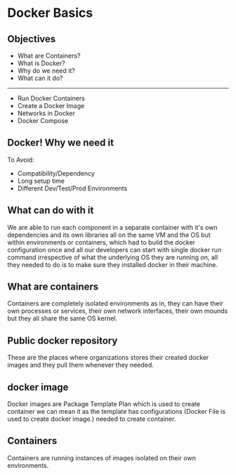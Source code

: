 # Docker Basics

## Objectives

* What are Containers?
* What is Docker?
* Why do we need it?
* What can it do?

--------------------

* Run Docker Containers
* Create a Docker Image
* Networks in Docker
* Docker Compose

## Docker! Why we need it

To Avoid:

* Compatibility/Dependency
* Long setup time
* Different Dev/Test/Prod Environments

## What can do with it

We are able to run each  component in a separate container with it's own dependencies and its own libraries all on the same VM and the OS but within environments or containers, which had to build the docker configuration once and all our developers can start with single docker run command irrespective of what the underlying OS they are running on, all they needed to do is to make sure they installed docker in their machine.

## What are containers

Containers are completely isolated environments as in, they can have their own processes or services, their own network interfaces, their own mounds but they all share the same OS kernel.

## Public docker repository

These are the places where organizations stores their created docker images and they pull them whenever they needed.

## docker image

Docker images are Package Template Plan which is used to create container we can mean it as the template has configurations (Docker File is used to create docker image.) needed to create container.

## Containers

Containers are running instances of images isolated on their own environments.
